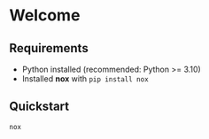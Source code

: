 # Welcome

## Requirements

 - Python installed (recommended: Python >= 3.10)
 - Installed **nox** with `pip install nox`

## Quickstart

```
nox
```
